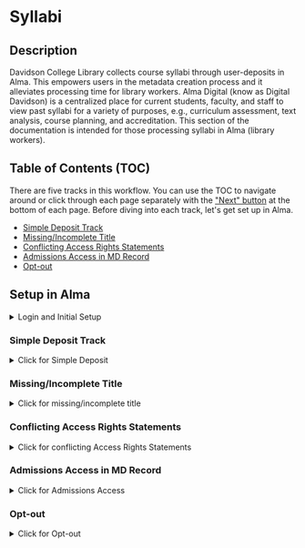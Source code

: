# Syllabi

## Description

Davidson College Library collects course syllabi through user-deposits in Alma. This empowers users in the metadata creation process and it alleviates processing time for library workers. Alma Digital (know as Digital Davidson) is a centralized place for current students, faculty, and staff to view past syllabi for a variety of purposes, e.g., curriculum assessment, text analysis, course planning, and accreditation. This section of the documentation is intended for those processing syllabi in Alma (library workers).

## Table of Contents (TOC)

There are five tracks in this workflow. You can use the TOC to navigate around or click through each page separately with the ["Next" button](https://davidson-college-library.gitbook.io/systems-documentation/alma-digital/syllabi/simple-deposits) at the bottom of each page. Before diving into each track, let's get set up in Alma.

- [Simple Deposit Track](#simple-deposit-track)
- [Missing/Incomplete Title](#missingincomplete-title)
- [Conflicting Access Rights Statements](#conflicting-access-rights-statements)
- [Admissions Access in MD Record](#admissions-access-in-md-record)
- [Opt-out](#opt-out)

## Setup in Alma

<details>

<summary>Login and Initial Setup</summary>

**Click on Deposits under Tasks**

<img src="https://images.tango.us/public/screenshot_04d208a6-5734-4efc-ac98-4f13af21d40a?crop=focalpoint&#x26;fit=crop&#x26;fp-x=0.2264&#x26;fp-y=0.5722&#x26;fp-z=2.0168&#x26;w=1200&#x26;mark-w=0.2&#x26;mark-pad=0&#x26;mark64=aHR0cHM6Ly9pbWFnZXMudGFuZ28udXMvc3RhdGljL21hZGUtd2l0aC10YW5nby13YXRlcm1hcmsucG5n&#x26;ar=2880%3A1358" alt="Step 2 screenshot" data-size="original">

**Click on Unassigned**

<img src="https://images.tango.us/public/screenshot_a16dfbf4-85cc-4e48-978e-b4b5b5df1869?crop=focalpoint&#x26;fit=crop&#x26;fp-x=0.1538&#x26;fp-y=0.6686&#x26;fp-z=2.8515&#x26;w=1200&#x26;mark-w=0.2&#x26;mark-pad=0&#x26;mark64=aHR0cHM6Ly9pbWFnZXMudGFuZ28udXMvc3RhdGljL21hZGUtd2l0aC10YW5nby13YXRlcm1hcmsucG5n&#x26;ar=2880%3A1358" alt="Step 3 screenshot" data-size="original">

**Click on the first Title link, e.g., SOC 347: Transnationalism**

<img src="https://images.tango.us/public/screenshot_379efd48-91e3-472b-96d6-400b05c3cae4?crop=focalpoint&#x26;fit=crop&#x26;fp-x=0.4514&#x26;fp-y=0.4238&#x26;fp-z=2.6667&#x26;w=1200&#x26;mark-w=0.2&#x26;mark-pad=0&#x26;mark64=aHR0cHM6Ly9pbWFnZXMudGFuZ28udXMvc3RhdGljL21hZGUtd2l0aC10YW5nby13YXRlcm1hcmsucG5n&#x26;ar=2880%3A1358" alt="Step 4 screenshot" data-size="original">

**Verify the Title follows the following pattern ABC 101: Course Title**

<img src="https://images.tango.us/public/screenshot_fc69e4fa-43a9-4eb9-bf10-2fe96bb0a8bd?crop=focalpoint&#x26;fit=crop&#x26;fp-x=0.2016&#x26;fp-y=0.1996&#x26;fp-z=2.2985&#x26;w=1200&#x26;mark-w=0.2&#x26;mark-pad=0&#x26;mark64=aHR0cHM6Ly9pbWFnZXMudGFuZ28udXMvc3RhdGljL21hZGUtd2l0aC10YW5nby13YXRlcm1hcmsucG5n&#x26;ar=2880%3A1358" alt="Step 5 screenshot" data-size="original">

</details>

### Simple Deposit Track

<details>

<summary>Click for Simple Deposit</summary>

If it's complete (ABC: Course Title), continue below. This is an example of a deposit that has nothing to edit or add. It simply needs approval.

If it has an access statement for Admission, conflicting access statements, or opt-out, continue below.

**Click on the Record tab**

<img src="https://images.tango.us/public/screenshot_d34a655a-3f19-4c45-b89c-850432962c9e?crop=focalpoint&#x26;fit=crop&#x26;fp-x=0.1201&#x26;fp-y=0.3888&#x26;fp-z=2.7748&#x26;w=1200&#x26;mark-w=0.2&#x26;mark-pad=0&#x26;mark64=aHR0cHM6Ly9pbWFnZXMudGFuZ28udXMvc3RhdGljL21hZGUtd2l0aC10YW5nby13YXRlcm1hcmsucG5n&#x26;ar=2880%3A1358" alt="Step 7 screenshot" data-size="original">

**Check Access Rights Statement(s)**

This is an example of a basic/simple approval process as the instructor hasn't opted out nor given extra access to Admissions and the title is complete. ![Step 8 screenshot](https://images.tango.us/public/edited\_image\_d51d53db-91ac-427d-b301-8292b3c1bc53?crop=focalpoint\&fit=crop\&fp-x=0.5059\&fp-y=0.5350\&fp-z=1.0967\&w=1200\&mark-w=0.2\&mark-pad=0\&mark64=aHR0cHM6Ly9pbWFnZXMudGFuZ28udXMvc3RhdGljL21hZGUtd2l0aC10YW5nby13YXRlcm1hcmsucG5n\&ar=2880%3A1358)

**Click on Approve**

Confirm the approval and move on to the next deposit. ![Step 9 screenshot](https://images.tango.us/public/screenshot\_fec85f87-4831-4102-932f-6a35df3ef3d2?crop=focalpoint\&fit=crop\&fp-x=0.9030\&fp-y=0.1178\&fp-z=2.8565\&w=1200\&mark-w=0.2\&mark-pad=0\&mark64=aHR0cHM6Ly9pbWFnZXMudGFuZ28udXMvc3RhdGljL21hZGUtd2l0aC10YW5nby13YXRlcm1hcmsucG5n\&ar=2880%3A1358)

</details>

### Missing/Incomplete Title

<details>

<summary>Click for missing/incomplete title</summary>

If the title is incomplete in the MD Record, e.g., ABC 123 \[missing course title], Click on Edit Representation ![Step 10 screenshot](https://images.tango.us/public/screenshot\_76a11656-be7a-4701-96cb-d0764526ee88.png?crop=focalpoint\&fit=crop\&fp-x=0.2630\&fp-y=0.7740\&fp-z=2.4978\&w=1200\&mark-w=0.2\&mark-pad=0\&mark64=aHR0cHM6Ly9pbWFnZXMudGFuZ28udXMvc3RhdGljL21hZGUtd2l0aC10YW5nby13YXRlcm1hcmsucG5n\&ar=2880%3A1358)

**Click on Alma Viewer**

<img src="https://images.tango.us/public/screenshot_f085294a-1f34-49b6-96f7-8e56c57eb9e7.png?crop=focalpoint&#x26;fit=crop&#x26;fp-x=0.3081&#x26;fp-y=0.6771&#x26;fp-z=2.0088&#x26;w=1200&#x26;mark-w=0.2&#x26;mark-pad=0&#x26;mark64=aHR0cHM6Ly9pbWFnZXMudGFuZ28udXMvc3RhdGljL21hZGUtd2l0aC10YW5nby13YXRlcm1hcmsucG5n&#x26;ar=2880%3A1358" alt="Step 11 screenshot" data-size="original">

**Click on CLOSE & VIEW**

<img src="https://images.tango.us/public/screenshot_a9bc6a80-a5f7-4083-8ee2-47b8193d7804.png?crop=focalpoint&#x26;fit=crop&#x26;fp-x=0.3083&#x26;fp-y=0.6134&#x26;fp-z=2.6667&#x26;w=1200&#x26;mark-w=0.2&#x26;mark-pad=0&#x26;mark64=aHR0cHM6Ly9pbWFnZXMudGFuZ28udXMvc3RhdGljL21hZGUtd2l0aC10YW5nby13YXRlcm1hcmsucG5n&#x26;ar=2880%3A1358" alt="Step 12 screenshot" data-size="original">

**Copy Complete Course Info**

Highlight and copy the title text (or whatever's missing from Course Code: Course Title) ![Step 13 screenshot](https://images.tango.us/public/screenshot\_82e16a8f-4869-4982-8591-4e342e7f5a25.png?crop=focalpoint\&fit=crop\&fp-x=0.4090\&fp-y=0.4735\&fp-z=2.3077\&w=1200\&mark-w=0.2\&mark-pad=0\&mark64=aHR0cHM6Ly9pbWFnZXMudGFuZ28udXMvc3RhdGljL21hZGUtd2l0aC10YW5nby13YXRlcm1hcmsucG5n\&ar=2880%3A1358)

**Click on Cancel**

<img src="https://images.tango.us/public/screenshot_1568c1a8-b880-4199-a243-e99185d0425d.png?crop=focalpoint&#x26;fit=crop&#x26;fp-x=0.9196&#x26;fp-y=0.1175&#x26;fp-z=2.8626&#x26;w=1200&#x26;mark-w=0.2&#x26;mark-pad=0&#x26;mark64=aHR0cHM6Ly9pbWFnZXMudGFuZ28udXMvc3RhdGljL21hZGUtd2l0aC10YW5nby13YXRlcm1hcmsucG5n&#x26;ar=2880%3A1358" alt="Step 14 screenshot" data-size="original">

**Click on Record**

<img src="https://images.tango.us/public/screenshot_97e27174-bfa9-4526-8e06-f5c469e85afb.png?crop=focalpoint&#x26;fit=crop&#x26;fp-x=0.1201&#x26;fp-y=0.3851&#x26;fp-z=2.7523&#x26;w=1200&#x26;mark-w=0.2&#x26;mark-pad=0&#x26;mark64=aHR0cHM6Ly9pbWFnZXMudGFuZ28udXMvc3RhdGljL21hZGUtd2l0aC10YW5nby13YXRlcm1hcmsucG5n&#x26;ar=2880%3A1358" alt="Step 15 screenshot" data-size="original">

**Click on Edit Record**

<img src="https://images.tango.us/public/screenshot_99680b2f-6209-4663-857b-5aeb20fd87f0.png?crop=focalpoint&#x26;fit=crop&#x26;fp-x=0.9021&#x26;fp-y=0.6211&#x26;fp-z=2.8626&#x26;w=1200&#x26;mark-w=0.2&#x26;mark-pad=0&#x26;mark64=aHR0cHM6Ly9pbWFnZXMudGFuZ28udXMvc3RhdGljL21hZGUtd2l0aC10YW5nby13YXRlcm1hcmsucG5n&#x26;ar=2880%3A1358" alt="Step 16 screenshot" data-size="original">

**Fix/Paste Complete Course Info**

<img src="https://images.tango.us/public/screenshot_b4ca5848-382a-4a25-b1e1-2c553cd6d254.png?crop=focalpoint&#x26;fit=crop&#x26;fp-x=0.3052&#x26;fp-y=0.0199&#x26;fp-z=1.4049&#x26;w=1200&#x26;mark-w=0.2&#x26;mark-pad=0&#x26;mark64=aHR0cHM6Ly9pbWFnZXMudGFuZ28udXMvc3RhdGljL21hZGUtd2l0aC10YW5nby13YXRlcm1hcmsucG5n&#x26;ar=2880%3A1358" alt="Step 17 screenshot" data-size="original">

**Click on the down-triangle next to Save**

<img src="https://images.tango.us/public/screenshot_5f9489e5-e3ae-40ff-acb1-09e181d7b6ee.png?crop=focalpoint&#x26;fit=crop&#x26;fp-x=0.2799&#x26;fp-y=0.0449&#x26;fp-z=3.0218&#x26;w=1200&#x26;mark-w=0.2&#x26;mark-pad=0&#x26;mark64=aHR0cHM6Ly9pbWFnZXMudGFuZ28udXMvc3RhdGljL21hZGUtd2l0aC10YW5nby13YXRlcm1hcmsucG5n&#x26;ar=2880%3A1358" alt="Step 18 screenshot" data-size="original">

**Click on Save and Release Record**

This will move the deposit to "Assigned to Me" under the Deposit Tasks. I tend to work through a couple dozen before approving multiple at a time (below). ![Step 19 screenshot](https://images.tango.us/public/screenshot\_97bb790a-e08a-4442-872d-09fb7e54b8bf.png?crop=focalpoint\&fit=crop\&fp-x=0.3498\&fp-y=0.1532\&fp-z=2.4935\&w=1200\&mark-w=0.2\&mark-pad=0\&mark64=aHR0cHM6Ly9pbWFnZXMudGFuZ28udXMvc3RhdGljL21hZGUtd2l0aC10YW5nby13YXRlcm1hcmsucG5n\&ar=2880%3A1358)

**Select the items you want to bulk approve**

These are typically the items that you have to edit the title in the MD record. Unfortunately, the title doesn't update in the title column, but if you check the Record tab, the complete course info that you copied is there. ![Step 20 screenshot](https://images.tango.us/public/screenshot\_a80a331b-a8cb-4ab5-8b33-c6e513a8df5c.png?crop=focalpoint\&fit=crop\&fp-x=0.9174\&fp-y=0.7106\&fp-z=3.3448\&w=1200\&mark-w=0.2\&mark-pad=0\&mark64=aHR0cHM6Ly9pbWFnZXMudGFuZ28udXMvc3RhdGljL21hZGUtd2l0aC10YW5nby13YXRlcm1hcmsucG5n\&ar=2880%3A1358)

**Click on Process Selected**

<img src="https://images.tango.us/public/screenshot_184e93b9-b48a-4706-9962-14f804252eb6.png?crop=focalpoint&#x26;fit=crop&#x26;fp-x=0.8545&#x26;fp-y=0.2806&#x26;fp-z=2.8565&#x26;w=1200&#x26;mark-w=0.2&#x26;mark-pad=0&#x26;mark64=aHR0cHM6Ly9pbWFnZXMudGFuZ28udXMvc3RhdGljL21hZGUtd2l0aC10YW5nby13YXRlcm1hcmsucG5n&#x26;ar=2880%3A1358" alt="Step 21 screenshot" data-size="original">

**Click on Approve**

<img src="https://images.tango.us/public/screenshot_3cf97a09-4934-4917-ac22-04d4fa8b37e2.png?crop=focalpoint&#x26;fit=crop&#x26;fp-x=0.8524&#x26;fp-y=0.3446&#x26;fp-z=2.8931&#x26;w=1200&#x26;mark-w=0.2&#x26;mark-pad=0&#x26;mark64=aHR0cHM6Ly9pbWFnZXMudGFuZ28udXMvc3RhdGljL21hZGUtd2l0aC10YW5nby13YXRlcm1hcmsucG5n&#x26;ar=2880%3A1358" alt="Step 22 screenshot" data-size="original">

**Verify with the pop-up message "X Deposit(s) approved successfully"**

Move on to the next items to approve. ![Step 23 screenshot](https://images.tango.us/public/screenshot\_382fbe4b-4860-47c2-a56f-0a81fccfa31b.png?crop=focalpoint\&fit=crop\&fp-x=0.9003\&fp-y=0.2857\&fp-z=2.5555\&w=1200\&mark-w=0.2\&mark-pad=0\&mark64=aHR0cHM6Ly9pbWFnZXMudGFuZ28udXMvc3RhdGljL21hZGUtd2l0aC10YW5nby13YXRlcm1hcmsucG5n\&ar=2880%3A1358)

</details>

### Conflicting Access Rights Statements

<details>

<summary>Click for conflicting Access Rights Statements</summary>

Below is a contradictory example of access statements. The instructor selected both "opt-out" and gave "Admissions special access." If a deposit has conflicting access rights in the MD record, you can return the deposit and the instructor will re-select one of the checkboxes rather than both. ![Step 24 screenshot](https://images.tango.us/public/edited\_image\_9eaaaf14-745a-4012-b33a-47096ce9e99e?crop=focalpoint\&fit=crop\&fp-x=0.3775\&fp-y=0.7424\&fp-z=1.8695\&w=1200\&mark-w=0.2\&mark-pad=0\&mark64=aHR0cHM6Ly9pbWFnZXMudGFuZ28udXMvc3RhdGljL21hZGUtd2l0aC10YW5nby13YXRlcm1hcmsucG5n\&ar=2880%3A1358)

**Click on Return**

<img src="https://images.tango.us/public/edited_image_1b393dcb-328b-48f9-87ba-09721d0cebe1?crop=focalpoint&#x26;fit=crop&#x26;fp-x=0.7253&#x26;fp-y=0.2221&#x26;fp-z=1.8695&#x26;w=1200&#x26;mark-w=0.2&#x26;mark-pad=0&#x26;mark64=aHR0cHM6Ly9pbWFnZXMudGFuZ28udXMvc3RhdGljL21hZGUtd2l0aC10YW5nby13YXRlcm1hcmsucG5n&#x26;ar=2880%3A1358" alt="Step 25 screenshot" data-size="original">

**Click on Conflicting access statements**

<img src="https://images.tango.us/public/edited_image_76c406be-fb9a-45e8-ba7a-243b4f0d9e87?crop=focalpoint&#x26;fit=crop&#x26;fp-x=0.5274&#x26;fp-y=0.3232&#x26;fp-z=1.8695&#x26;w=1200&#x26;mark-w=0.2&#x26;mark-pad=0&#x26;mark64=aHR0cHM6Ly9pbWFnZXMudGFuZ28udXMvc3RhdGljL21hZGUtd2l0aC10YW5nby13YXRlcm1hcmsucG5n&#x26;ar=2880%3A1358" alt="Step 26 screenshot" data-size="original">

**Copy/Paste text below into text area in Alma**

Thanks for your syllabus deposit. We need clarification on the access you want to provide for viewing. Your syllabus can only have one check box checked for access.

[https://davidson.alma.exlibrisgroup.com/deposit/01DCOLL\_INST\&auth=SAML](https://davidson.alma.exlibrisgroup.com/deposit/01DCOLL\_INST\&auth=SAML)

After logging in with the above link, please click the Edit button on your syllabus deposit, select one of the two checkboxes for access, then click submit. If you have any questions, contact [digitallearning@davidson.edu](mailto:digitallearning@davidson.edu) ![Step 27 screenshot](https://images.tango.us/public/edited\_image\_01057703-1b9d-4c24-85f1-bbbc95cdcf72?crop=focalpoint\&fit=crop\&fp-x=0.5252\&fp-y=0.2629\&fp-z=1.3974\&w=1200\&mark-w=0.2\&mark-pad=0\&mark64=aHR0cHM6Ly9pbWFnZXMudGFuZ28udXMvc3RhdGljL21hZGUtd2l0aC10YW5nby13YXRlcm1hcmsucG5n\&ar=2880%3A1358)

**Click on Return**

<img src="https://images.tango.us/public/edited_image_a86f869a-bde0-4cd0-a8ec-d4594e2d1423?crop=focalpoint&#x26;fit=crop&#x26;fp-x=0.7439&#x26;fp-y=0.4025&#x26;fp-z=2.8695&#x26;w=1200&#x26;mark-w=0.2&#x26;mark-pad=0&#x26;mark64=aHR0cHM6Ly9pbWFnZXMudGFuZ28udXMvc3RhdGljL21hZGUtd2l0aC10YW5nby13YXRlcm1hcmsucG5n&#x26;ar=2880%3A1358" alt="Step 28 screenshot" data-size="original">

**Verify "Returned" Status**

The status for the deposit now reads "Returned" ![Step 29 screenshot](https://images.tango.us/public/screenshot\_cd2623c7-659a-4fbe-b07c-142476f878f9?crop=focalpoint\&fit=crop\&fp-x=0.7649\&fp-y=0.8487\&fp-z=3.8298\&w=1200\&mark-w=0.2\&mark-pad=0\&mark64=aHR0cHM6Ly9pbWFnZXMudGFuZ28udXMvc3RhdGljL21hZGUtd2l0aC10YW5nby13YXRlcm1hcmsucG5n\&ar=2880%3A1358)

</details>

### Admissions Access in MD Record

<details>

<summary>Click for Admissions Access</summary>

Click on the Record tab to verify the access rights statement ![Step 30 screenshot](https://images.tango.us/public/screenshot\_91c4fb39-4f0e-470b-b0bf-6c42f1a5d24f.png?crop=focalpoint\&fit=crop\&fp-x=0.1201\&fp-y=0.3888\&fp-z=2.7748\&w=1200\&mark-w=0.2\&mark-pad=0\&mark64=aHR0cHM6Ly9pbWFnZXMudGFuZ28udXMvc3RhdGljL21hZGUtd2l0aC10YW5nby13YXRlcm1hcmsucG5n\&ar=2880%3A1358)

**Admissions Access Rights Statement**

If the instructor has selected the access statement for Admissions to view the syllabus for planning campus visits, the access statement needs editing in the Inventory tab. ![Step 31 screenshot](https://images.tango.us/public/edited\_image\_0d3754e0-ece1-453f-8bd1-8efa513b7bdb.png?crop=focalpoint\&fit=crop\&fp-x=0.5000\&fp-y=0.5000\&fp-z=1.0000\&w=1200\&mark-w=0.2\&mark-pad=0\&mark64=aHR0cHM6Ly9pbWFnZXMudGFuZ28udXMvc3RhdGljL21hZGUtd2l0aC10YW5nby13YXRlcm1hcmsucG5n\&ar=2880%3A1358)

**Click on Inventory**

This is where you can change the access rights policy, default, opt-out, or admission access. ![Step 32 screenshot](https://images.tango.us/public/edited\_image\_1ae5816f-d3ed-4035-b6aa-ed1487f72f46?crop=focalpoint\&fit=crop\&fp-x=0.2674\&fp-y=0.5523\&fp-z=1.8695\&w=1200\&mark-w=0.2\&mark-pad=0\&mark64=aHR0cHM6Ly9pbWFnZXMudGFuZ28udXMvc3RhdGljL21hZGUtd2l0aC10YW5nby13YXRlcm1hcmsucG5n\&ar=2880%3A1358)

**Click on Edit Representation**

<img src="https://images.tango.us/public/screenshot_7617a659-e090-469f-bac7-71c617a60f9d?crop=focalpoint&#x26;fit=crop&#x26;fp-x=0.2172&#x26;fp-y=0.8328&#x26;fp-z=2.4849&#x26;w=1200&#x26;mark-w=0.2&#x26;mark-pad=0&#x26;mark64=aHR0cHM6Ly9pbWFnZXMudGFuZ28udXMvc3RhdGljL21hZGUtd2l0aC10YW5nby13YXRlcm1hcmsucG5n&#x26;ar=2880%3A1358" alt="Step 33 screenshot" data-size="original">

**Click on X**

Click the X to remove the current policy. ![Step 34 screenshot](https://images.tango.us/public/screenshot\_13129dca-e726-45c1-88f2-0e5acbc3ee4d?crop=focalpoint\&fit=crop\&fp-x=0.2875\&fp-y=0.8468\&fp-z=3.0573\&w=1200\&mark-w=0.2\&mark-pad=0\&mark64=aHR0cHM6Ly9pbWFnZXMudGFuZ28udXMvc3RhdGljL21hZGUtd2l0aC10YW5nby13YXRlcm1hcmsucG5n\&ar=2880%3A1358)

**Click on Syllabi\_Admissions: View and Download (special permissions)**

<img src="https://images.tango.us/public/screenshot_ca6e6eb7-9469-4be6-acec-6f72f4910f7c?crop=focalpoint&#x26;fit=crop&#x26;fp-x=0.3094&#x26;fp-y=0.8940&#x26;fp-z=1.7102&#x26;w=1200&#x26;mark-w=0.2&#x26;mark-pad=0&#x26;mark64=aHR0cHM6Ly9pbWFnZXMudGFuZ28udXMvc3RhdGljL21hZGUtd2l0aC10YW5nby13YXRlcm1hcmsucG5n&#x26;ar=2880%3A1358" alt="Step 35 screenshot" data-size="original">

**Click on Save**

<img src="https://images.tango.us/public/screenshot_a053347b-bccd-41fd-bc06-45ea21fa1f8a?crop=focalpoint&#x26;fit=crop&#x26;fp-x=0.9667&#x26;fp-y=0.1163&#x26;fp-z=2.8808&#x26;w=1200&#x26;mark-w=0.2&#x26;mark-pad=0&#x26;mark64=aHR0cHM6Ly9pbWFnZXMudGFuZ28udXMvc3RhdGljL21hZGUtd2l0aC10YW5nby13YXRlcm1hcmsucG5n&#x26;ar=2880%3A1358" alt="Step 36 screenshot" data-size="original">

**Click on Approve**

Confirm the approval and move on to the next deposit. ![Step 37 screenshot](https://images.tango.us/public/screenshot\_08ab119b-f8f0-4efd-9546-6df89f4693ce.png?crop=focalpoint\&fit=crop\&fp-x=0.9030\&fp-y=0.1178\&fp-z=2.8565\&w=1200\&mark-w=0.2\&mark-pad=0\&mark64=aHR0cHM6Ly9pbWFnZXMudGFuZ28udXMvc3RhdGljL21hZGUtd2l0aC10YW5nby13YXRlcm1hcmsucG5n\&ar=2880%3A1358)

</details>

### Opt-out

<details>

<summary>Click for Opt-out</summary>

If the deposit has "Opt-out" then we'll need to update the access rights statement. ![Step 38 screenshot](https://images.tango.us/public/edited\_image\_450b4fba-61ed-48c6-86a4-271cadcd7f22.png?crop=focalpoint\&fit=crop\&fp-x=0.3312\&fp-y=0.6752\&fp-z=2.0000\&w=1200\&mark-w=0.2\&mark-pad=0\&mark64=aHR0cHM6Ly9pbWFnZXMudGFuZ28udXMvc3RhdGljL21hZGUtd2l0aC10YW5nby13YXRlcm1hcmsucG5n\&ar=2880%3A1358)

**Click on Inventory**

<img src="https://images.tango.us/public/screenshot_fcdf2c6c-97d8-4def-ad4c-6916dd4b8f33?crop=focalpoint&#x26;fit=crop&#x26;fp-x=0.1818&#x26;fp-y=0.3505&#x26;fp-z=2.7613&#x26;w=1200&#x26;mark-w=0.2&#x26;mark-pad=0&#x26;mark64=aHR0cHM6Ly9pbWFnZXMudGFuZ28udXMvc3RhdGljL21hZGUtd2l0aC10YW5nby13YXRlcm1hcmsucG5n&#x26;ar=2880%3A1358" alt="Step 39 screenshot" data-size="original">

**Click on Edit Representation**

<img src="https://images.tango.us/public/screenshot_974fe52d-a799-4901-b62e-28bab8b9138e?crop=focalpoint&#x26;fit=crop&#x26;fp-x=0.2172&#x26;fp-y=0.9698&#x26;fp-z=2.4849&#x26;w=1200&#x26;mark-w=0.2&#x26;mark-pad=0&#x26;mark64=aHR0cHM6Ly9pbWFnZXMudGFuZ28udXMvc3RhdGljL21hZGUtd2l0aC10YW5nby13YXRlcm1hcmsucG5n&#x26;ar=2880%3A1358" alt="Step 40 screenshot" data-size="original">

**Select Syllabi\_Opt-out: View and Download (special permissions)**

<img src="https://images.tango.us/public/screenshot_55f4e340-207e-41ed-ac52-a2f7d3fb7b2e?crop=focalpoint&#x26;fit=crop&#x26;fp-x=0.3094&#x26;fp-y=0.9411&#x26;fp-z=1.7102&#x26;w=1200&#x26;mark-w=0.2&#x26;mark-pad=0&#x26;mark64=aHR0cHM6Ly9pbWFnZXMudGFuZ28udXMvc3RhdGljL21hZGUtd2l0aC10YW5nby13YXRlcm1hcmsucG5n&#x26;ar=2880%3A1358" alt="Step 41 screenshot" data-size="original">

**Click on Save**

<img src="https://images.tango.us/public/screenshot_a28dd6fe-e66f-4b0c-a1d1-151fc5cf3d1e?crop=focalpoint&#x26;fit=crop&#x26;fp-x=0.9667&#x26;fp-y=0.1163&#x26;fp-z=2.8808&#x26;w=1200&#x26;mark-w=0.2&#x26;mark-pad=0&#x26;mark64=aHR0cHM6Ly9pbWFnZXMudGFuZ28udXMvc3RhdGljL21hZGUtd2l0aC10YW5nby13YXRlcm1hcmsucG5n&#x26;ar=2880%3A1358" alt="Step 42 screenshot" data-size="original">

**Click on Approve**

<img src="https://images.tango.us/public/screenshot_4396f1f5-3b2b-413b-a1a9-d22bf01eee5b?crop=focalpoint&#x26;fit=crop&#x26;fp-x=0.9030&#x26;fp-y=0.1178&#x26;fp-z=2.8565&#x26;w=1200&#x26;mark-w=0.2&#x26;mark-pad=0&#x26;mark64=aHR0cHM6Ly9pbWFnZXMudGFuZ28udXMvc3RhdGljL21hZGUtd2l0aC10YW5nby13YXRlcm1hcmsucG5n&#x26;ar=2880%3A1358" alt="Step 43 screenshot" data-size="original">

</details>
